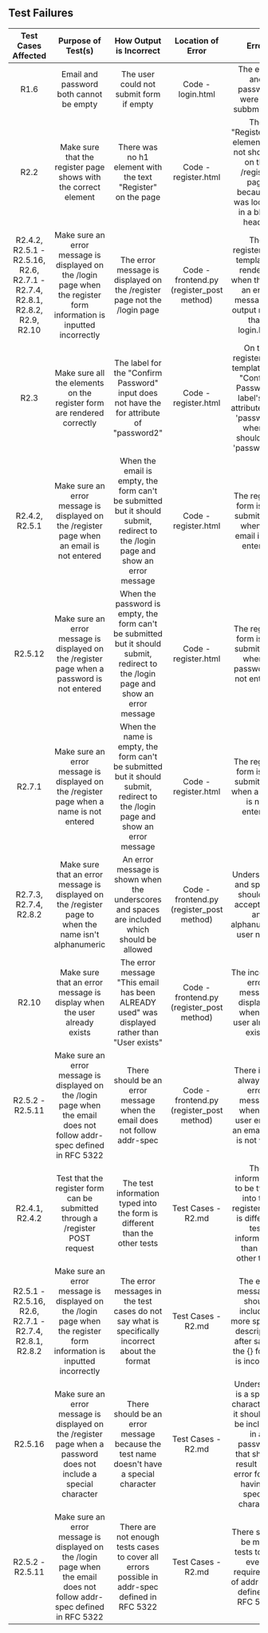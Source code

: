 ## Test Failures

| Test Cases Affected | Purpose of Test(s) | How Output is Incorrect | Location of Error | Error | Fix |
|:-------------------:|:------------------:|:-----------------------:|:-----------------:|:-----:|:---:|
| R1.6 | Email and password both cannot be empty | The user could not submit form if empty | Code - login.html | The email and password were not subbmitable | Remove lable 'required' from email and password form |
| R2.2 | Make sure that the register page shows with the correct element | There was no h1 element with the text "Register" on the page | Code - register.html | The "Register" h1 element was not showing on the /register page because it was located in a block header | Moved the Register title into the block content section |
| R2.4.2, R2.5.1 - R2.5.16, R2.6, R2.7.1 - R2.7.4, R2.8.1, R2.8.2, R2.9, R2.10 | Make sure an error message is displayed on the /login page when the register form information is inputted incorrectly | The error message is displayed on the /register page not the /login page | Code - frontend.py (register_post method) | The register.html template is rendered when there is an error message to output rather than login.html | Render the login.html template rather than the register.html template if there are errors in the registration process |
| R2.3 | Make sure all the elements on the register form are rendered correctly | The label for the "Confirm Password" input does not have the for attribute of "password2" | Code - register.html | On the register.html template, the "Confirm Password" label's for attribute says 'password' when it should say 'password2' | Changed `<label for="password">Confirm Password</label>` to `<label for="password2">Confirm Password</label>` |
| R2.4.2, R2.5.1 | Make sure an error message is displayed on the /register page when an email is not entered | When the email is empty, the form can't be submitted but it should submit, redirect to the /login page and show an error message | Code - register.html | The register form is not submittable when an email is not entered | Remove the required from `<input class="form-control" name="email" id="email" required>` |
| R2.5.12 | Make sure an error message is displayed on the /register page when a password is not entered | When the password is empty, the form can't be submitted but it should submit, redirect to the /login page and show an error message | Code - register.html | The register form is not submittable when a password is not entered | Remove the required from `<input class="form-control" type="password" name="password" id="password" required>` and `<input class="form-control" type="password" name="password2" id="password2" required>` |
| R2.7.1 | Make sure an error message is displayed on the /register page when a name is not entered | When the name is empty, the form can't be submitted but it should submit, redirect to the /login page and show an error message | Code - register.html | The register form is not submittable when a name is not entered | Remove the required from `<input class="form-control" name="name" id="name">` |
| R2.7.3, R2.7.4, R2.8.2 | Make sure that an error message is displayed on the /register page to when the name isn't alphanumeric | An error message is shown when the underscores and spaces are included which should be allowed | Code - frontend.py (register_post method) |  Underscores and spaces should be accepted in an alphanumeric user name | Adjust the if statement to allow for underscores and spaces in the user name |
| R2.10 | Make sure that an error message is display when the user already exists | The error message "This email has been ALREADY used" was displayed rather than "User exists" | Code - frontend.py (register_post method) | The incorrect error message displayed when the user already exists | Change the error message displayed when the user already exists to "This email has been ALREADY used" |
| R2.5.2 - R2.5.11 | Make sure an error message is displayed on the /login page when the email does not follow addr-spec defined in RFC 5322 | There should be an error message when the email does not follow addr-spec | Code - frontend.py (register_post method) | There is not always an error message when the user enters an email that is not valid | Adjusted the regular expression to be more specific to cover all possible email address errors |
| R2.4.1, R2.4.2 | Test that the register form can be submitted through a /register POST request | The test information typed into the form is different than the other tests | Test Cases - R2.md | The information to be typed into the register form is different test information than the other tests | Changed the information to be typed into the register form to be test_user's information to be more consistent |
| R2.5.1 - R2.5.16, R2.6, R2.7.1 - R2.7.4, R2.8.1, R2.8.2 | Make sure an error message is displayed on the /login page when the register form information is inputted incorrectly | The error messages in the test cases do not say what is specifically incorrect about the format | Test Cases - R2.md | The error messages should include a more specific description after saying the {} format is incorrect | In the error messages, after {} format is incorrect, add a more specific description of the error |
| R2.5.16 | Make sure an error message is displayed on the /register page when a password does not include a special character | There should be an error message because the test name doesn't have a special character | Test Cases - R2.md | Underscore is a special character, so it should not be included in a password that should result in an error for not having a special character | Adjust the password to test from `Test_password` to `Testpassword` |
| R2.5.2 - R2.5.11 | Make sure an error message is displayed on the /login page when the email does not follow addr-spec defined in RFC 5322 | There are not enough tests cases to cover all errors possible in addr-spec defined in RFC 5322 | Test Cases - R2.md | There should be more tests to test every requirement of addr-spec defined in RFC 5322 | Adjusted the test cases to test every requirements in addr-spec defined in RFC 5322 |